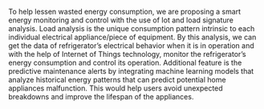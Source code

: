 To help lessen wasted energy consumption, we are proposing a smart energy monitoring and control with the use of Iot and load signature analysis. Load analysis is the unique consumption pattern intrinsic to each individual electrical appliance/piece of equipment. By this analysis, we can get  the data of refrigerator’s electrical behavior when it is in operation and with the help of Internet of Things technology, monitor the refrigerator’s energy consumption and control its operation. Additional feature is the predictive maintenance alerts by integrating machine learning models that analyze historical energy patterns that can predict potential home appliances malfunction. This would help users avoid unexpected breakdowns and improve the lifespan of the appliances.
